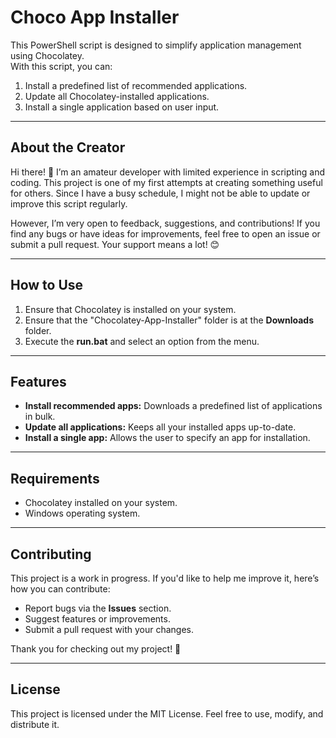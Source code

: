 # Choco App Installer

This PowerShell script is designed to simplify application management using Chocolatey.  
With this script, you can:
1. Install a predefined list of recommended applications.
2. Update all Chocolatey-installed applications.
3. Install a single application based on user input.

---

## About the Creator

Hi there! 👋 I’m an amateur developer with limited experience in scripting and coding. This project is one of my first attempts at creating something useful for others. Since I have a busy schedule, I might not be able to update or improve this script regularly.  

However, I’m very open to feedback, suggestions, and contributions! If you find any bugs or have ideas for improvements, feel free to open an issue or submit a pull request. Your support means a lot! 😊

---

## How to Use
1. Ensure that Chocolatey is installed on your system.
2. Ensure that the "Chocolatey-App-Installer" folder is at the **Downloads** folder.
3. Execute the **run.bat** and select an option from the menu.

---

## Features
- **Install recommended apps:** Downloads a predefined list of applications in bulk.
- **Update all applications:** Keeps all your installed apps up-to-date.
- **Install a single app:** Allows the user to specify an app for installation.

---

## Requirements
- Chocolatey installed on your system.
- Windows operating system.

---

## Contributing
This project is a work in progress. If you'd like to help me improve it, here’s how you can contribute:
- Report bugs via the **Issues** section.
- Suggest features or improvements.
- Submit a pull request with your changes.

Thank you for checking out my project! 💙

---

## License
This project is licensed under the MIT License. Feel free to use, modify, and distribute it.
